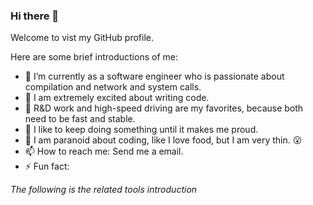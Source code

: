 ### Hi there 👋

<!-- **devopscool/devopscool** is a ✨ _special_ ✨ repository because its `README.md` (this file) appears on your GitHub profile.-->
Welcome to vist my GitHub profile. 

Here are some brief introductions of me:

- 🔭 I’m currently as a software engineer who is passionate about compilation and network and system calls.
- 🌱 I am extremely excited about writing code.
- 👯 R&D work and high-speed driving are my favorites, because both need to be fast and stable.
- 🤔 I like to keep doing something until it makes me proud.
- 🍚 I am paranoid about coding, like I love food, but I am very thin. 😮 
- 📫 How to reach me: Send me a email.
- ⚡ Fun fact: 

*The following is the related tools introduction*
